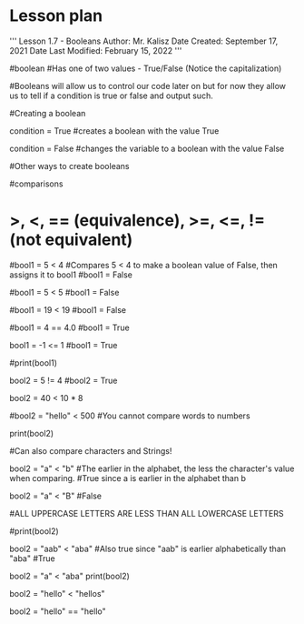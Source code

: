 # Lesson plan
  

'''
	Lesson 1.7 - Booleans
	Author: Mr. Kalisz
	Date Created: September 17, 2021
	Date Last Modified: February 15, 2022
'''


#boolean
#Has one of two values - True/False (Notice the capitalization)

#Booleans will allow us to control our code later on but for now they allow us to tell if a condition is true or false and output such.

#Creating a boolean

condition = True #creates a boolean with the value True

condition = False #changes the variable to a boolean with the value False

#Other ways to create booleans

#comparisons

# >, <, == (equivalence), >=, <=, != (not equivalent)

#bool1 = 5 < 4 #Compares 5 < 4 to make a boolean value of False, then assigns it to bool1
#bool1 = False

#bool1 = 5 < 5
#bool1 = False

#bool1 = 19 < 19
#bool1 = False

#bool1 = 4 == 4.0
#bool1 = True

bool1 = -1 <= 1
#bool1 = True

#print(bool1)

bool2 = 5 != 4
#bool2 = True

bool2 = 40 < 10 * 8

#bool2 = "hello" < 500
#You cannot compare words to numbers

print(bool2)



#Can also compare characters and Strings!

bool2 = "a" < "b" #The earlier in the alphabet, the less the character's value when comparing.
#True since a is earlier in the alphabet than b

bool2 = "a" < "B"
#False

#ALL UPPERCASE LETTERS ARE LESS THAN ALL LOWERCASE LETTERS

#print(bool2)

bool2 = "aab" < "aba" #Also true since "aab" is earlier alphabetically than "aba"
#True

bool2 = "a" < "aba"
print(bool2)

bool2 = "hello" < "hellos"

bool2 = "hello" == "hello"
